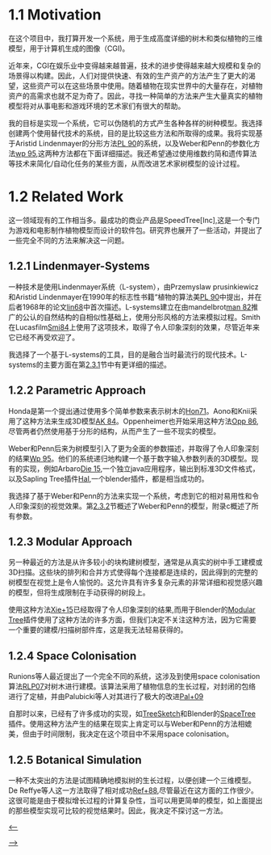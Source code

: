 # 1.1 Motivation

在这个项目中，我打算开发一个系统，用于生成高度详细的树木和类似植物的三维模型，用于计算机生成的图像（CGI)。

近年来，CGI在娱乐业中变得越来越普遍，技术的进步使得越来越大规模和复杂的场景得以构建。因此，人们对提供快速、有效的生产资产的方法产生了更大的渴望，这些资产可以在这些场景中使用。随着植物在现实世界中的大量存在，对植物资产的高需求也就不足为奇了。因此，寻找一种简单的方法来产生大量真实的植物模型将对从事电影和游戏环境的艺术家们有很大的帮助。

我的目标是实现一个系统，它可以伪随机的方式产生各种各样的树种模型。我选择创建两个使用替代技术的系统，目的是比较这些方法和所取得的成果。我将实现基于Aristid Lindenmayer的分形方法[PL 90](http://algorithmicbotany.org/papers/selforg.sig2009.small.pdf)的系统，以及Weber和Penn的参数化方法[wp 95](http://www.cs.duke.edu/courses/cps124/spring08/assign/07_papers/p119-weber.pdf),这两种方法都在下面详细描述。我还希望通过使用维数约简和遗传算法等技术来简化/自动化任务的某些方面，从而改进艺术家树模型的设计过程。

# 1.2 Related Work

这一领域现有的工作相当多。最成功的商业产品是SpeedTree[Inc],这是一个专门为游戏和电影制作植物模型而设计的软件包。研究界也展开了一些活动，并提出了一些完全不同的方法来解决这一问题。

## 1.2.1 Lindenmayer-Systems

一种技术是使用Lindenmayer系统（L-system），由Przemyslaw prusinkiewicz和Aristid Lindenmayer在1990年的标志性书籍“植物的算法美[PL 90](http://algorithmicbotany.org/papers/selforg.sig2009.small.pdf)中提出，并在后者1968年的论文[lin68](http://www.sciencedirect.com/science/article/pii/0022519368900805)中首次描述。L-systems建立在由mandelbrot[man 82]()推广的公认的自然结构的自相似性基础上，使用分形风格的方法来模拟过程。Smith在Lucasfilm[Smi84](http://www.alvyray.com/Papers/CG/PlantsFractalsandFormalLanguages.pdf)上使用了这项技术，取得了令人印象深刻的效果，尽管近年来它已经不再受欢迎了。

我选择了一个基于L-systems的工具，目的是融合当时最流行的现代技术。L-systems的主要方面在第[2.3.1](https://github.com/BlenderCN/blenderTutorial/blob/master/ProceduralGenerationOfTreeModelsForUseInComputerGraphics/preparation.md#231-L-Systems)节中有更详细的描述。

## 1.2.2 Parametric Approach

Honda是第一个提出通过使用多个简单参数来表示树木的[Hon71](http://www.speedtree.com/)。Aono和Knii采用了这种方法来生成3D模型[AK 84](http://dx.doi.org/10.1109/MCG.1984.276141)。Oppenheimer也开始采用这种方法[Opp 86](moz-extension://893a0fe3-8072-40ae-b8cb-cd873af8d934/content_scripts/pdfjs/web/viewer.html#cite.0@oppen),尽管两者仍然使用基于分形的结构，从而产生了一些不现实的模型。

Weber和Penn后来为树模型引入了更为全面的参数描述，并取得了令人印象深刻的结果[Wp 95](http://www.cs.duke.edu/courses/cps124/spring08/assign/07_papers/p119-weber.pdf)。他们的系统递归地构建一个基于数字输入参数列表的3D模型。现有的实现，例如Arbaro[Die 15](http://arbaro.sourceforge.net/),一个独立java应用程序，输出到标准3D文件格式，以及Sapling Tree插件[Hal](https://en.blender.org/index.php/Extensions:2.6/Py/Scripts/Curve/Sapling_Tree),一个blender插件，都是相当成功的。

我选择了基于Weber和Penn的方法来实现一个系统，考虑到它的相对易用性和令人印象深刻的视觉效果。第[2.3.2](https://github.com/BlenderCN/blenderTutorial/blob/master/ProceduralGenerationOfTreeModelsForUseInComputerGraphics/preparation.md#232-Weber-and-Penn)节概述了Weber和Penn的模型，附录c概述了所有参数。

## 1.2.3 Modular Approach

另一种最近的方法是从许多较小的块构建树模型，通常是从真实的树中手工建模或3D扫描。这些块的排列和合并方式使得每个连接都是连续的，因此得到的完整的树模型在视觉上是令人愉悦的。这允许具有许多复杂元素的非常详细和视觉感兴趣的模型，但将生成限制在手动获得的树段上。

使用这种方法[Xie+15](https://www.cs.bgu.ac.il/~asharf/tree.pdf)已经取得了令人印象深刻的结果,而用于Blender的[Modular Tree](https://github.com/MaximeHerpin/modular_tree)插件使用了这种方法的许多方面，但我们决定不关注这种方法，因为它需要一个重要的建模/扫描树部件库，这是我无法轻易获得的。

## 1.2.4 Space Colonisation

Runions等人最近提出了一个完全不同的系统，这涉及到使用space colonisation算法[RLP07](http://algorithmicbotany.org/papers/colonization.egwnp2007.pdf)对树木进行建模。该算法采用了植物信息的生长过程，对封闭的包络进行了定植，并由Palubicki等人对其进行了极大的改进[Pal+09](http://algorithmicbotany.org/papers/selforg.sig2009.small.pdf)

自那时以来，已经有了许多成功的实现，如[TreeSketch](http://algorithmicbotany.org/papers/TreeSketch.SBM2012.large.pdf)和Blender的[SpaceTree](https://github.com/varkenvarken/spacetree)插件。使用这种方法产生的结果在现实上肯定可以与Weber和Penn的方法相媲美，但由于时间限制，我决定在这个项目中不采用space colonisation。

## 1.2.5 Botanical Simulation

一种不太突出的方法是试图精确地模拟树的生长过程，以便创建一个三维模型。De Reffye等人这一方法取得了相对成功[Ref+88](http://doi.acm.org/10.1145/54852.378505),尽管最近在这方面的工作很少。这很可能是由于模拟增长过程的计算复杂性，当可以用更简单的模型，如上面提出的那些模型实现可比较的视觉结果时。因此，我决定不探讨这一方法。

[<——](https://github.com/BlenderCN/blenderTutorial/blob/master/ProceduralGenerationOfTreeModelsForUseInComputerGraphics/README.md)

[——>](https://github.com/BlenderCN/blenderTutorial/blob/master/ProceduralGenerationOfTreeModelsForUseInComputerGraphics/preparation.md)

